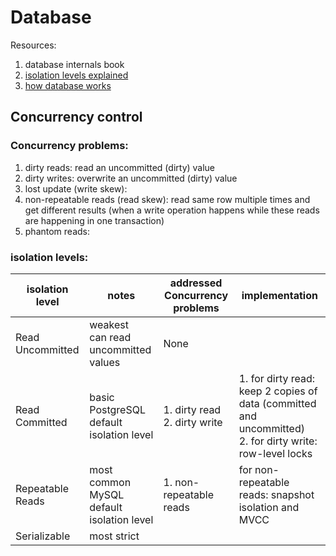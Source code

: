 # Database

Resources:
1. database internals book
2. [isolation levels explained](https://ssudan16.medium.com/database-isolation-levels-explained-61429c4b1e31)
3. [how database works](http://coding-geek.com/how-databases-work/)

## Concurrency control
### Concurrency problems:
1. dirty reads: read an uncommitted (dirty) value
2. dirty writes: overwrite an uncommitted (dirty) value
3. lost update (write skew): 
4. non-repeatable reads (read skew): read same row multiple times and get different results (when a write operation happens while these reads are happening in one transaction)
5. phantom reads: 

### isolation levels:

| isolation level  | notes                                         | addressed Concurrency problems   | implementation                                                                                               |
|------------------|-----------------------------------------------|----------------------------------|--------------------------------------------------------------------------------------------------------------|
| Read Uncommitted | weakest<br/>can read uncommitted values       | None                             |                                                                                                              |
| Read Committed   | basic<br/>PostgreSQL default isolation level  | 1. dirty read<br/>2. dirty write | 1. for dirty read: keep 2 copies of data (committed and uncommitted)<br/>2. for dirty write: row-level locks |
| Repeatable Reads | most common<br/>MySQL default isolation level | 1. non-repeatable reads          | for non-repeatable reads: snapshot isolation and MVCC                                                        |
| Serializable     | most strict                                   |                                  ||